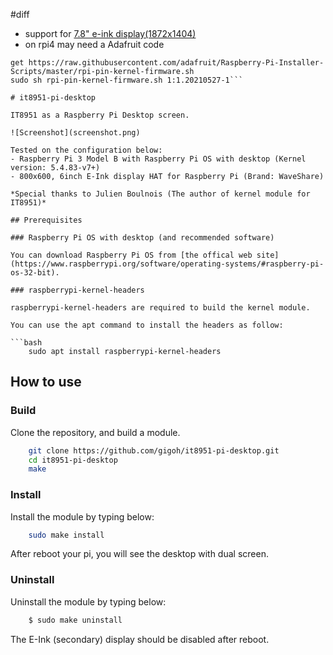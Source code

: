 #diff
- support for [7.8" e-ink display(1872x1404)](https://www.waveshare.com/wiki/7.8inch_e-Paper_HAT)
- on rpi4 may need a Adafruit code
```
get https://raw.githubusercontent.com/adafruit/Raspberry-Pi-Installer-Scripts/master/rpi-pin-kernel-firmware.sh
sudo sh rpi-pin-kernel-firmware.sh 1:1.20210527-1```

# it8951-pi-desktop

IT8951 as a Raspberry Pi Desktop screen.

![Screenshot](screenshot.png)

Tested on the configuration below:
- Raspberry Pi 3 Model B with Raspberry Pi OS with desktop (Kernel version: 5.4.83-v7+)
- 800x600, 6inch E-Ink display HAT for Raspberry Pi (Brand: WaveShare)

*Special thanks to Julien Boulnois (The author of kernel module for IT8951)*

## Prerequisites

### Raspberry Pi OS with desktop (and recommended software)

You can download Raspberry Pi OS from [the offical web site](https://www.raspberrypi.org/software/operating-systems/#raspberry-pi-os-32-bit).

### raspberrypi-kernel-headers

raspberrypi-kernel-headers are required to build the kernel module.

You can use the apt command to install the headers as follow:

```bash
	sudo apt install raspberrypi-kernel-headers
```

## How to use

### Build

Clone the repository, and build a module.

```bash
	git clone https://github.com/gigoh/it8951-pi-desktop.git
	cd it8951-pi-desktop
	make
```

### Install

Install the module by typing below:

```bash
	sudo make install
``` 

After reboot your pi, you will see the desktop with dual screen.

### Uninstall

Uninstall the module by typing below:

```bash
	$ sudo make uninstall
```

The E-Ink (secondary) display should be disabled after reboot.
